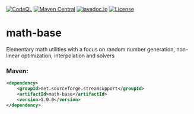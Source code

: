 [![CodeQL](https://github.com/stefan-zobel/math-base/actions/workflows/codeql.yml/badge.svg)](https://github.com/stefan-zobel/math-base/actions/workflows/codeql.yml)
[![Maven Central](https://maven-badges.herokuapp.com/maven-central/net.sourceforge.streamsupport/math-base/badge.svg)](https://maven-badges.herokuapp.com/maven-central/net.sourceforge.streamsupport/math-base)
[![javadoc.io](https://javadoc.io/badge2/net.sourceforge.streamsupport/math-base/javadoc.svg)](https://javadoc.io/doc/net.sourceforge.streamsupport/math-base)
[![License](https://img.shields.io/badge/License-Apache%202.0-blue.svg)](https://opensource.org/licenses/Apache-2.0)

# math-base

Elementary math utilities with a focus on random number generation, non-linear optimization, interpolation and solvers


### Maven:

```xml
<dependency>
    <groupId>net.sourceforge.streamsupport</groupId>
    <artifactId>math-base</artifactId>
    <version>1.0.0</version>
</dependency>
```
